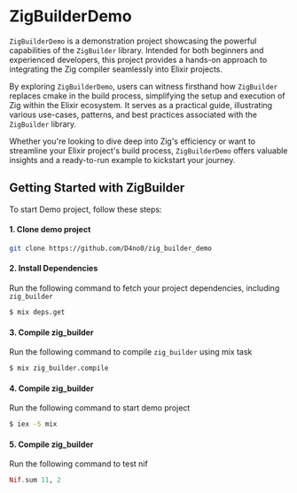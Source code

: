 # ZigBuilderDemo
`ZigBuilderDemo` is a demonstration project showcasing the powerful capabilities of the `ZigBuilder` library. Intended for both beginners and experienced developers, this project provides a hands-on approach to integrating the Zig compiler seamlessly into Elixir projects.

By exploring `ZigBuilderDemo`, users can witness firsthand how `ZigBuilder` replaces cmake in the build process, simplifying the setup and execution of Zig within the Elixir ecosystem. It serves as a practical guide, illustrating various use-cases, patterns, and best practices associated with the `ZigBuilder` library.

Whether you're looking to dive deep into Zig's efficiency or want to streamline your Elixir project's build process, `ZigBuilderDemo` offers valuable insights and a ready-to-run example to kickstart your journey.

## Getting Started with ZigBuilder


To start Demo project, follow these steps:

#### 1. Clone demo project
```bash
git clone https://github.com/D4no0/zig_builder_demo
```
#### 2. Install Dependencies

Run the following command to fetch your project dependencies, including `zig_builder`
```bash
$ mix deps.get
```
#### 3. Compile zig_builder

Run the following command to compile `zig_builder` using mix task
```bash
$ mix zig_builder.compile
```
#### 4. Compile zig_builder

Run the following command to start demo project
```bash
$ iex -S mix
```

#### 5. Compile zig_builder

Run the following command to test nif
```elixir
Nif.sum 11, 2 
``` 